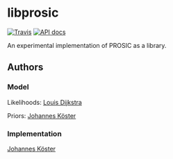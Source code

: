 # libprosic

[![Travis](https://img.shields.io/travis/PROSIC/libprosic.svg?maxAge=2592000?style=flat-square)](https://travis-ci.org/PROSIC/libprosic)
[![API docs](https://img.shields.io/badge/API-documentation-blue.svg)](https://prosic.github.io/libprosic)

An experimental implementation of PROSIC as a library.

## Authors

### Model

Likelihoods: [Louis Dijkstra](https://github.com/louisdijkstra)

Priors: [Johannes Köster](https://github.com/johanneskoester)

### Implementation

[Johannes Köster](https://github.com/johanneskoester)
